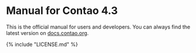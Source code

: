 # Manual for Contao 4.3

This is the official manual for users and developers. You can always find
the latest version on [docs.contao.org](https://docs.contao.org/).


{% include "LICENSE.md" %}
